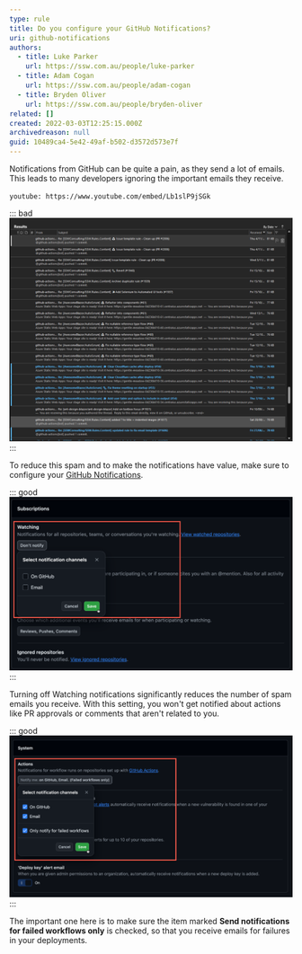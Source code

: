 ```yaml
---
type: rule
title: Do you configure your GitHub Notifications?
uri: github-notifications
authors:
  - title: Luke Parker
    url: https://ssw.com.au/people/luke-parker
  - title: Adam Cogan
    url: https://ssw.com.au/people/adam-cogan
  - title: Bryden Oliver
    url: https://ssw.com.au/people/bryden-oliver
related: []
created: 2022-03-03T12:25:15.000Z
archivedreason: null
guid: 10489ca4-5e42-49af-b502-d3572d573e7f
---
```

Notifications from GitHub can be quite a pain, as they send a lot of emails. This leads to many developers ignoring the important emails they receive.

`youtube: https://www.youtube.com/embed/Lb1slP9jSGk`

<!--endintro-->

::: bad
![Figure: Bad example - lots of notifications](./notifications.png)
:::

To reduce this spam and to make the notifications have value, make sure to configure your [GitHub Notifications](https://github.com/settings/notifications). 

::: good
![Figure: Good example - Turn off Watching settings](watching-notification.png)
:::

Turning off Watching notifications significantly reduces the number of spam emails you receive. With this setting, you won't get notified about actions like PR approvals or comments that aren't related to you.

::: good
![Figure: Good example - Workflow notification settings](actions-notification.png)
:::

The important one here is to make sure the item marked **Send notifications for failed workflows only** is checked, so that you receive emails for failures in your deployments.
